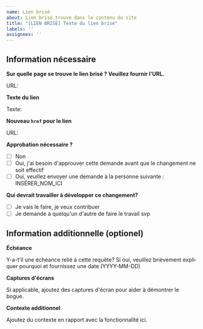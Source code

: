 ```yaml
---
name: Lien brisé
about: Lien brisé trouvé dans le contenu du site
title: "[LIEN BRISÉ] Texte du lien brisé"
labels: ''
assignees: ''
---
```

<div lang="fr">

## Information nécessaire

**Sur quelle page se trouve le lien brisé ? Veuillez fournir l'URL.**

URL:

**Texte du lien**

Texte:

**Nouveau `href` pour le lien**

URL:

**Approbation nécessaire ?**

- [ ] Non
- [ ] Oui, j'ai besoin d'approuver cette demande avant que le changement ne soit effectif
- [ ] Oui, veuillez envoyer une demande à la personne suivante : INSÉRER_NOM_ICI

**Qui devrait travailler à développer ce changement?**

- [ ] Je vais le faire, je veux contribuer
- [ ] Je demande à quelqu'un d'autre de faire le travail svp

## Information additionnelle (optionel)

**Échéance**

Y-a-t'il une échéance relié à cette requête? Si oui, veuillez brièvement expliquer pourquoi et fournissez une date (YYYY-MM-DD)

**Captures d'écrans**

Si applicable, ajoutez des captures d'écran pour aider à démontrer le bogue.

**Contexte additionnel**

Ajoutez du contexte en rapport avec la fonctionnalité ici.

</div>
